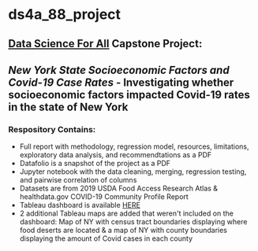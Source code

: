 # ds4a_88_project

## [Data Science For All](https://s3.us-east-2.amazonaws.com/ds4a-empowerment-2.0/DS4A_Empowerment_welcome_4-16-21_vF.pdf?latest=true) Capstone Project: 
## _New York State Socioeconomic Factors and Covid-19 Case Rates_ - Investigating whether socioeconomic factors impacted Covid-19 rates in the state of New York

### Respository Contains:
* Full report with methodology, regression model, resources, limitations, exploratory data analysis, and recommendtations as a PDF
* Datafolio is a snapshot of the project as a PDF
* Jupyter notebook with the data cleaning, merging, regression testing, and pairwise correlation of columns
* Datasets are from 2019 USDA Food Access Research Atlas & healthdata.gov COVID-19 Community Profile Report
* Tableau dashboard is available [HERE](https://public.tableau.com/app/profile/ibukun.olude/viz/TeamProject_Group88/Dashboard2)
* 2 additional Tableau maps are added that weren't included on the dashboard: Map of NY with census tract boundaries displaying where food deserts are located & a map of NY with county boundaries displaying the amount of Covid cases in each county
